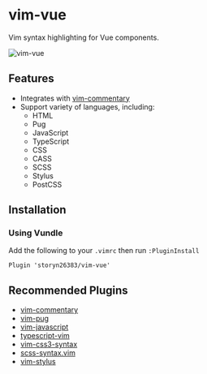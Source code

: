 # vim-vue

Vim syntax highlighting for Vue components.

![vim-vue](https://i.imgur.com/7vpgGQG.png)

## Features

- Integrates with [vim-commentary](https://github.com/tpope/vim-commentary)
- Support variety of languages, including:
  - HTML
  - Pug
  - JavaScript
  - TypeScript
  - CSS
  - CASS
  - SCSS
  - Stylus
  - PostCSS

## Installation

### Using Vundle

Add the following to your `.vimrc` then run `:PluginInstall`

```viml
Plugin 'storyn26383/vim-vue'
```

## Recommended Plugins

- [vim-commentary](https://github.com/tpope/vim-commentary)
- [vim-pug](https://github.com/digitaltoad/vim-pug)
- [vim-javascript](https://github.com/pangloss/vim-javascript)
- [typescript-vim](https://github.com/leafgarland/typescript-vim)
- [vim-css3-syntax](https://github.com/hail2u/vim-css3-syntax)
- [scss-syntax.vim](https://github.com/cakebaker/scss-syntax.vim)
- [vim-stylus](https://github.com/iloginow/vim-stylus)
